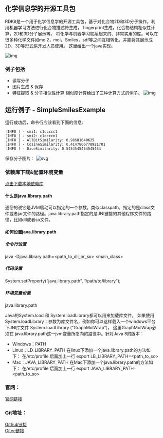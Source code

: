 ## 化学信息学的开源工具包
RDKit是一个用于化学信息学的开源工具包，基于对化合物2D和3D分子操作，利用机器学习方法进行化合物描述符生成，
fingerprint生成，化合物结构相似性计算，2D和3D分子展示等。
将化学与机器学习联系起来的、非常实用的库。可以在很多种化学文件如mol2，mol，Smiles，sdf等之间互相转化，并能将其展示成2D、3D等形式供开发人员使用。
这里给出一个java实现。

![img](https://aias-home.oss-cn-beijing.aliyuncs.com/AIAS/biology_sdks/rdkit.jpeg)

### 例子包括
- 读写分子
- 图片生成 & 保存
- 特征提取 & 分子相似性计算
相似度计算给出了三种计算方式的例子。
![img](https://aias-home.oss-cn-beijing.aliyuncs.com/AIAS/biology_sdks/mol.png)

## 运行例子 - SimpleSmilesExample
运行成功后，命令行应该看到下面的信息:
```text
[INFO ] - smi1: c1ccccc1
[INFO ] - smi2: c1ccccn1
[INFO ] - AllBitSimilarity: 0.98681640625
[INFO ] - CosineSimilarity: 0.4147806778921701
[INFO ] - DiceSimilarity: 0.5454545454545454

```
保存分子图片：
![svg](https://aias-home.oss-cn-beijing.aliyuncs.com/AIAS/biology_sdks/svg.png)


### 依赖库下载&配置环境变量
[点击下载本地依赖库](https://github.com/mymagicpower/AIAS/releases/download/apps/native.zip)     

#### 什么是java.library.path
通俗的说它是JVM启动可以指定的一个参数。类似classpath，指定的是class文件或者jar文件的路径。java.library.path指定的是JNI链接的其他程序文件的路径，比如dll或者so文件。

#### 如何设置java.library.path

##### 命令行设置
java -Djava.library.path=<path_to_dll_or_so> <main_class>
##### 代码设置
System.setProperty(“java.library.path”, “/path/to/library”);
##### 环境变量设置
java.library.path

Java的System.load 和 System.loadLibrary都可以用来加载库文件。
如果使用System.loadLibrary：参数为库文件名，例如你可以这样载入一个windows平台下JNI库文件 System.loadLibrary ("GraphMolWrap")， 这里GraphMolWrap必须在 java.library.path这一jvm变量所指向的路径中。针对Java 8的版本：
- Windows：PATH
- Linux：LD_LIBRARY_PATH
    在linux下添加一个java.library.path的方法如下：
    在/etc/profile 后面加上一行 export LB_LIBRARY_PATH=<path_to_so>
- Mac：JAVA_LIBRARY_PATH
    在Mac下添加一个java.library.path的方法如下：
    在/etc/profile 后面加上一行 export JAVA_LIBRARY_PATH=<path_to_so>
    
### 官网：
[官网链接](http://www.aias.top/)

### Git地址：   
[Github链接](https://github.com/mymagicpower/AIAS)    
[Gitee链接](https://gitee.com/mymagicpower/AIAS)   
  